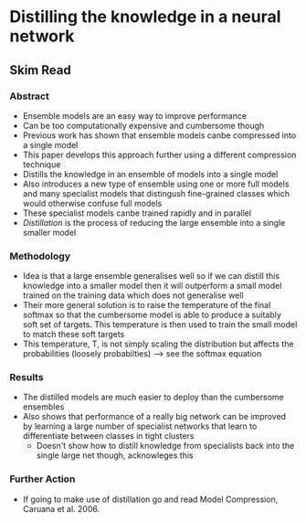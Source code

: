 # Distilling the knowledge in a neural network
## Skim Read
### Abstract
- Ensemble models are an easy way to improve performance
- Can be too computationally expensive and cumbersome though
- Previous work has shown that ensemble models canbe compressed into a single model
- This paper develops this approach further using a different compression technique
- Distills the knowledge in an ensemble of models into a single model
- Also introduces a new type of ensemble using one or more full models and many specialist models that distingush fine-grained classes which would otherwise confuse full models
- These specialist models canbe trained rapidly and in parallel
- *Distillation* is the process of reducing the large ensemble into a single smaller model

### Methodology
- Idea is that a large ensemble generalises well so if we can distill this knowledge into a smaller model then it will outperform a small model trained on the training data which does not generalise well
- Their more general solution is to raise the temperature of the final softmax so that the cumbersome model is able to produce a suitably soft set of targets. This temperature is then used to train the small model to match these soft targets
- This temperature, T, is not simply scaling the distribution but affects the probabilities (loosely probabilties) --> see the softmax equation

### Results
- The distilled models are much easier to deploy than the cumbersome ensembles
- Also shows that performance of a really big network can be improved by learning a large number of specialist networks that learn to differentiate between classes in tight clusters
	- Doesn't show how to distill knowledge from specialists back into the single large net though, acknowleges this

### Further Action
- If going to make use of distillation go and read Model Compression, Caruana et al. 2006.

